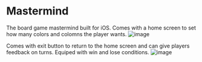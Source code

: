 # Mastermind
 The board game mastermind built for iOS. Comes with a home screen to set how many colors and colomns the player wants.
 ![image](https://github.com/user-attachments/assets/90eb0509-6939-4a0d-b7a2-20bad3507c3e)
 
Comes with exit button to return to the home screen and can give players feedback on turns. Equiped with win and lose conditions.
![image](https://github.com/user-attachments/assets/8999d43f-ef48-43e4-9d76-e660304843fc)

